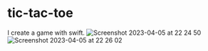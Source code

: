 # tic-tac-toe
I create a game with swift.
![Screenshot 2023-04-05 at 22 24 50](https://user-images.githubusercontent.com/73344347/230187606-8403e237-160b-49dd-a2a8-caa95bdf604d.png)
![Screenshot 2023-04-05 at 22 26 02](https://user-images.githubusercontent.com/73344347/230187623-6c1459a2-a44e-4518-a9ab-f3a9c4f5eb81.png)
